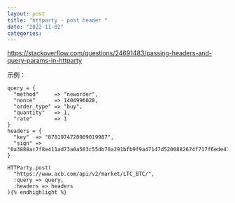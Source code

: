 ```yaml
---
layout: post
title: "httparty - post header "
date: "2022-11-02"
categories: 
---
```

<p><a href="https://stackoverflow.com/questions/24691483/passing-headers-and-query-params-in-httparty">https://stackoverflow.com/questions/24691483/passing-headers-and-query-params-in-httparty</a></p>

<p>示例：</p>

<pre class="lang-rb s-code-block">
<code class="hljs language-ruby">query = { 
  <span class="hljs-string">&quot;method&quot;</span>     =&gt; <span class="hljs-string">&quot;neworder&quot;</span>,
  <span class="hljs-string">&quot;nonce&quot;</span>      =&gt; <span class="hljs-number">1404996028</span>,
  <span class="hljs-string">&quot;order_type&quot;</span> =&gt; <span class="hljs-string">&quot;buy&quot;</span>,
  <span class="hljs-string">&quot;quantity&quot;</span>   =&gt; <span class="hljs-number">1</span>,
  <span class="hljs-string">&quot;rate&quot;</span>       =&gt; <span class="hljs-number">1</span>
}
headers = { 
  <span class="hljs-string">&quot;key&quot;</span>  =&gt; <span class="hljs-string">&quot;8781974720909019987&quot;</span>,
  <span class="hljs-string">&quot;sign&quot;</span> =&gt; <span class="hljs-string">&quot;0a3888ac7f8e411ad73a0a503c55db70a291bfb9f9a47147d5200882674f717f6ede475669f3453&quot;</span> 
}

HTTParty.post(
  <span class="hljs-string">&quot;https://www.acb.com/api/v2/market/LTC_BTC/&quot;</span>, 
  <span class="hljs-symbol">:query</span> =&gt; query,
  <span class="hljs-symbol">:headers</span> =&gt; headers
){% endhighlight %}

<p>&nbsp;</p>

